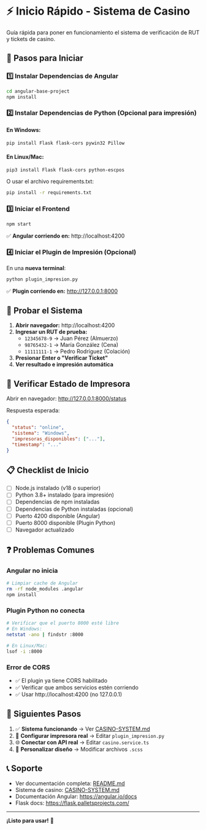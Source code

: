 # ⚡ Inicio Rápido - Sistema de Casino

Guía rápida para poner en funcionamiento el sistema de verificación de RUT y tickets de casino.

## 🚀 Pasos para Iniciar

### 1️⃣ Instalar Dependencias de Angular

```bash
cd angular-base-project
npm install
```

### 2️⃣ Instalar Dependencias de Python (Opcional para impresión)

#### En Windows:
```bash
pip install Flask flask-cors pywin32 Pillow
```

#### En Linux/Mac:
```bash
pip3 install Flask flask-cors python-escpos
```

O usar el archivo requirements.txt:
```bash
pip install -r requirements.txt
```

### 3️⃣ Iniciar el Frontend

```bash
npm start
```

✅ **Angular corriendo en:** http://localhost:4200

### 4️⃣ Iniciar el Plugin de Impresión (Opcional)

En una **nueva terminal**:

```bash
python plugin_impresion.py
```

✅ **Plugin corriendo en:** http://127.0.0.1:8000

## 🧪 Probar el Sistema

1. **Abrir navegador:** http://localhost:4200
2. **Ingresar un RUT de prueba:**
   - `12345678-9` → Juan Pérez (Almuerzo)
   - `98765432-1` → María González (Cena)
   - `11111111-1` → Pedro Rodríguez (Colación)
3. **Presionar Enter o "Verificar Ticket"**
4. **Ver resultado e impresión automática**

## 🔧 Verificar Estado de Impresora

Abrir en navegador: http://127.0.0.1:8000/status

Respuesta esperada:
```json
{
  "status": "online",
  "sistema": "Windows",
  "impresoras_disponibles": ["..."],
  "timestamp": "..."
}
```

## 📋 Checklist de Inicio

- [ ] Node.js instalado (v18 o superior)
- [ ] Python 3.8+ instalado (para impresión)
- [ ] Dependencias de npm instaladas
- [ ] Dependencias de Python instaladas (opcional)
- [ ] Puerto 4200 disponible (Angular)
- [ ] Puerto 8000 disponible (Plugin Python)
- [ ] Navegador actualizado

## ❓ Problemas Comunes

### Angular no inicia
```bash
# Limpiar cache de Angular
rm -rf node_modules .angular
npm install
```

### Plugin Python no conecta
```bash
# Verificar que el puerto 8000 esté libre
# En Windows:
netstat -ano | findstr :8000

# En Linux/Mac:
lsof -i :8000
```

### Error de CORS
- ✅ El plugin ya tiene CORS habilitado
- ✅ Verificar que ambos servicios estén corriendo
- ✅ Usar http://localhost:4200 (no 127.0.0.1)

## 🎯 Siguientes Pasos

1. ✅ **Sistema funcionando** → Ver [CASINO-SYSTEM.md](CASINO-SYSTEM.md)
2. 🔧 **Configurar impresora real** → Editar `plugin_impresion.py`
3. 🌐 **Conectar con API real** → Editar `casino.service.ts`
4. 🎨 **Personalizar diseño** → Modificar archivos `.scss`

## 📞 Soporte

- Ver documentación completa: [README.md](README.md)
- Sistema de casino: [CASINO-SYSTEM.md](CASINO-SYSTEM.md)
- Documentación Angular: https://angular.io/docs
- Flask docs: https://flask.palletsprojects.com/

---

**¡Listo para usar!** 🎉
